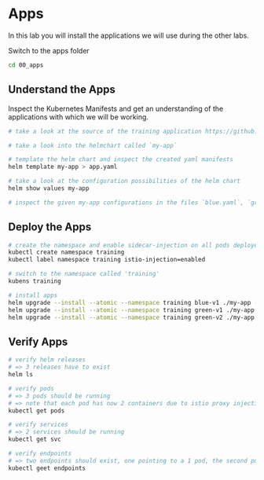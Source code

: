 # Apps

In this lab you will install the applications we will use during the other labs.

Switch to the apps folder

```bash
cd 00_apps
```

## Understand the Apps

Inspect the Kubernetes Manifests and get an understanding of the applications with which we will be working.

```bash
# take a look at the source of the training application https://github.com/cloudnativetrainings/training-application/

# take a look into the helmchart called `my-app`

# template the helm chart and inspect the created yaml manifests
helm template my-app > app.yaml

# take a look at the configuration possibilities of the helm chart
helm show values my-app

# inspect the given my-app configurations in the files `blue.yaml`, `green-1.0.0.yaml` and `green-2.0.0.yaml`
```

## Deploy the Apps

```bash
# create the namespace and enable sidecar-injection on all pods deployed in this namespace
kubectl create namespace training
kubectl label namespace training istio-injection=enabled

# switch to the namespace called 'training'
kubens training

# install apps
helm upgrade --install --atomic --namespace training blue-v1 ./my-app -f blue-v1.yaml
helm upgrade --install --atomic --namespace training green-v1 ./my-app -f green-v1.yaml
helm upgrade --install --atomic --namespace training green-v2 ./my-app -f green-v2.yaml
```

## Verify Apps

```bash
# verify helm releases
# => 3 releases have to exist
helm ls

# verify pods
# => 3 pods should be running
# => note that each pod has now 2 containers due to istio proxy injection
kubectl get pods

# verify services
# => 2 services should be running
kubectl get svc

# verify endpoints
# => two endpoints should exist, one pointing to a 1 pod, the second pointing to 2 pods
kubectl geet endpoints
```
